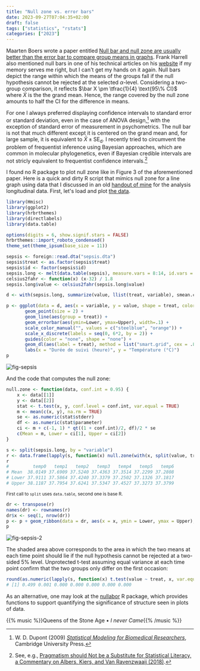 ```yaml
---
title: "Null zone vs. error bars"
date: 2023-09-27T07:04:35+02:00
draft: false
tags: ["statistics", "rstats"]
categories: ["2023"]
---
```


Maarten Boers wrote a paper entitled [Null bar and null zone are usually better than the error bar to compare group means in graphs](https://www.sciencedirect.com/science/article/abs/pii/S0895435604000800). Frank Harrell also mentioned null bars in one of his technical articles on his [website](https://www.fharrell.com/) if my memory serves me right, but I can't get my hands on it again. Null bars depict the range within which the means of the groups fall if the null hypothesis cannot be rejected at the selected $\alpha$-level. Considering a two-group comparison, it reflects $\bar X \pm \tfrac{1}{4} \text{95\% CI}$ where $\bar X$ is the the grand mean. Hence, the range covered by the null zone amounts to half the CI for the difference in means.

For one I always preferred displaying confidence intervals to standard error or standard deviation, even in the case of ANOVA design,[^1] with the exception of standard error of measurement in psychometrics. The null bar is not that much different except it is centered on the grand mean and, for large sample, it is equivalent to $\bar X \pm \text{SE}_\text{d}$. I recently tried to circumvent the problem of frequentist inference using Bayesian approaches, which are common in molecular phylogenetics, even if Bayesian credible intervals are not stricly equivalent to frequentist confidence intervals.[^2]

I found no R package to plot null zone like in Figure 3 of the aforementioned paper. Here is a quick and dirty R script that mimics null zone for a line graph using data that I discussed in an old [handout of mine](https://even4void.github.io/rstats-biostats/practical04.html) for the analysis longitudinal data. First, let's load and plot [the data](/pub/sepsis.dta).

```r
library(Hmisc)
library(ggplot2)
library(hrbrthemes)
library(directlabels)
library(data.table)

options(digits = 6, show.signif.stars = FALSE)
hrbrthemes::import_roboto_condensed()
theme_set(theme_ipsum(base_size = 11))

sepsis <- foreign::read.dta("sepsis.dta")
sepsis$treat <- as.factor(sepsis$treat)
sepsis$id <- factor(sepsis$id)
sepsis.long <- melt(data.table(sepsis), measure.vars = 8:14, id.vars = 1:2)
celsius2fahr <- function(x) (x-32) / 1.8
sepsis.long$value <- celsius2fahr(sepsis.long$value)

d <- with(sepsis.long, summarize(value, llist(treat, variable), smean.cl.normal))

p <- ggplot(data = d, aes(x = variable, y = value, shape = treat, color = treat)) +
       geom_point(size = 2) +
       geom_line(aes(group = treat)) +
       geom_errorbar(aes(ymin=Lower, ymax=Upper), width=.1) +
       scale_color_manual("", values = c("steelblue", "orange")) +
       scale_x_discrete(labels = seq(0, 6*2, by = 2)) +
       guides(color = "none", shape = "none") +
       geom_dl(aes(label = treat), method = list("smart.grid", cex = .8)) +
       labs(x = "Durée de suivi (heure)", y = "Température (°C)")
p
```

![fig-sepsis](/img/fig-sepsis.png)

And the code that computes the null zone:

```r
null.zone <- function(data, conf.int = 0.95) {
    x <- data[[1]]
    y <- data[[2]]
    stat <- t.test(x, y, conf.level = conf.int, var.equal = TRUE)
    m <- mean(c(x, y), na.rm = TRUE)
    se <- as.numeric(stat$stderr)
    df <- as.numeric(stat$parameter)
    ci <- m + c(-1, 1) * qt((1 + conf.int)/2, df)/2 * se
    c(Mean = m, Lower = ci[1], Upper = ci[2])
}

s <- split(sepsis.long, by = "variable")
r <- data.frame(lapply(s, function(x) null.zone(with(x, split(value, treat)))))
r
#         temp0   temp1   temp2   temp3   temp4   temp5   temp6
# Mean  38.0149 37.6909 37.5240 37.4363 37.3514 37.2299 37.2808
# Lower 37.9111 37.5864 37.4240 37.3379 37.2502 37.1326 37.1817
# Upper 38.1187 37.7954 37.6241 37.5347 37.4527 37.3273 37.3799
```

<small>First call to `split` uses `data.table`, second one is base R.</small>

```r
dr <- transpose(r)
names(dr) <- rownames(r)
dr$x <- seq(1, nrow(dr))
p <- p + geom_ribbon(data = dr, aes(x = x, ymin = Lower, ymax = Upper), inherit.aes = FALSE, fill = grey(.3), alpha = 0.2)
p
```

![fig-sepsis-2](/img/fig-sepsis-2.png)

The shaded area above corresponds to the area in which the two means at each time point should lie if the null hypothesis cannot be rejected at a two-sided 5% level. Unprotected t-test assuming equal variance at each time point confirm that the two groups only differ on the first occasion:

```r
round(as.numeric(lapply(s, function(x) t.test(value ~ treat, x, var.equal = TRUE)$p.value)), 3)
# [1] 0.499 0.001 0.000 0.000 0.000 0.000 0.000
```

As an alternative, one may look at the [nullabor](https://cran.r-project.org/web/packages/nullabor/) R package, which provides functions to support quantifying the significance of structure seen in plots of data.

{{% music %}}Queens of the Stone Age • _I never Came_{{% /music %}}

[^1]: W. D. Dupont (2009) _[Statistical Modeling for Biomedical Researchers](https://hbiostat.org/data/repo/wddtext.html)_, Cambridge University Press.
[^2]: See, e.g., [Pragmatism should Not be a Substitute for Statistical Literacy, a Commentary on Albers, Kiers, and Van Ravenzwaaij (2018)](https://online.ucpress.edu/collabra/article/5/1/13/112982/Pragmatism-should-Not-be-a-Substitute-for).
